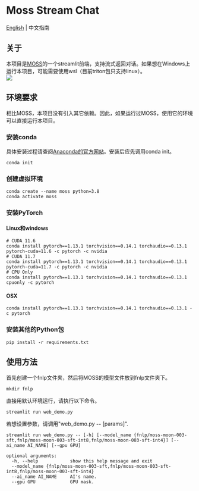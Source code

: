 # Moss Stream Chat

[English](https://github.com/GitEventhandler/MOSS-stream-chat/blob/master/README.md) | 中文指南

## 关于

本项目是[MOSS](https://github.com/OpenLMLab/MOSS)的一个streamlit前端，支持流式返回对话。如果想在Windows上运行本项目，可能需要使用wsl（目前triton包只支持linux）。  
![](https://github.com/GitEventhandler/MOSS-stream-chat/blob/master/screenshot/moss_stream_chat.gif)

## 环境要求

相比MOSS，本项目没有引入其它依赖。因此，如果运行过MOSS，使用它的环境可以直接运行本项目。

### 安装conda

具体安装过程请查阅[Anaconda的官方网站](https://www.anaconda.com/download/)。安装后应先调用conda init。

```shell
conda init
```

### 创建虚拟环境

```shell
conda create --name moss python=3.8
conda activate moss
```

### 安装PyTorch

#### Linux和windows

```shell
# CUDA 11.6
conda install pytorch==1.13.1 torchvision==0.14.1 torchaudio==0.13.1 pytorch-cuda=11.6 -c pytorch -c nvidia
# CUDA 11.7
conda install pytorch==1.13.1 torchvision==0.14.1 torchaudio==0.13.1 pytorch-cuda=11.7 -c pytorch -c nvidia
# CPU Only
conda install pytorch==1.13.1 torchvision==0.14.1 torchaudio==0.13.1 cpuonly -c pytorch
```

#### OSX

```shell
conda install pytorch==1.13.1 torchvision==0.14.1 torchaudio==0.13.1 -c pytorch
```

### 安装其他的Python包

```shell
pip install -r requirements.txt
```

## 使用方法

首先创建一个fnlp文件夹，然后将MOSS的模型文件放到fnlp文件夹下。
```shell
mkdir fnlp
```

直接用默认环境运行，请执行以下命令。

```shell
streamlit run web_demo.py
```

若想设置参数，请调用"web_demo.py **--** [params]".

```
streamlit run web_demo.py -- [-h] [--model_name {fnlp/moss-moon-003-sft,fnlp/moss-moon-003-sft-int8,fnlp/moss-moon-003-sft-int4}] [--ai_name AI_NAME] [--gpu GPU]

optional arguments:
  -h, --help            show this help message and exit
  --model_name {fnlp/moss-moon-003-sft,fnlp/moss-moon-003-sft-int8,fnlp/moss-moon-003-sft-int4}
  --ai_name AI_NAME     AI's name.
  --gpu GPU             GPU mask.
```

